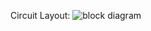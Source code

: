 Circuit Layout:
![block diagram](https://user-images.githubusercontent.com/94226412/144360852-5fc69da7-9785-4ebf-944d-be55eba0b9ca.PNG)
